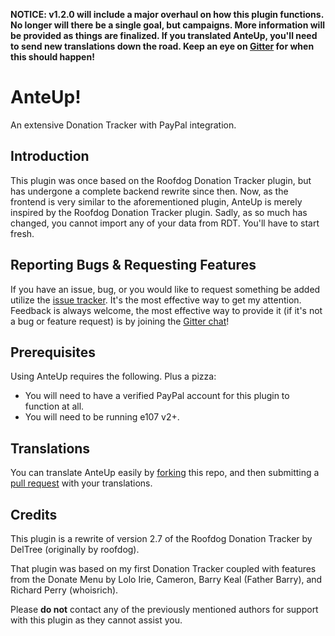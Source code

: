 **NOTICE: v1.2.0 will include a major overhaul on how this plugin functions. No longer will there be a single goal, but campaigns. More information will be provided as things are finalized. If you translated AnteUp, you'll need to send new translations down the road. Keep an eye on [Gitter](https://gitter.im/septor/anteup) for when this should happen!**

# AnteUp!

An extensive Donation Tracker with PayPal integration.

## Introduction

This plugin was once based on the Roofdog Donation Tracker plugin, but has undergone a complete backend rewrite since then. Now, as the frontend is very similar to the aforementioned plugin, AnteUp is merely inspired by the Roofdog Donation Tracker plugin. Sadly, as so much has changed, you cannot import any of your data from RDT. You'll have to start fresh.

## Reporting Bugs & Requesting Features

If you have an issue, bug, or you would like to request something be added utilize the [issue tracker](https://github.com/septor/anteup/issues). It's the most effective way to get my attention. Feedback is always welcome, the most effective way to provide it (if it's not a bug or feature request) is by joining the [Gitter chat](https://gitter.im/septor/anteup)!


## Prerequisites
Using AnteUp requires the following. Plus a pizza:

* You will need to have a verified PayPal account for this plugin to function at all.
* You will need to be running e107 v2+.

## Translations

You can translate AnteUp easily by [forking](https://help.github.com/articles/fork-a-repo/) this repo, and then submitting a [pull request](https://help.github.com/articles/creating-a-pull-request/) with your translations.

## Credits

This plugin is a rewrite of version 2.7 of the Roofdog Donation Tracker by DelTree (originally by roofdog).

That plugin was based on my first Donation Tracker coupled with features from the Donate Menu by Lolo Irie, Cameron, Barry Keal (Father Barry), and Richard Perry (whoisrich).

Please **do not** contact any of the previously mentioned authors for support with this plugin as they cannot  assist you.